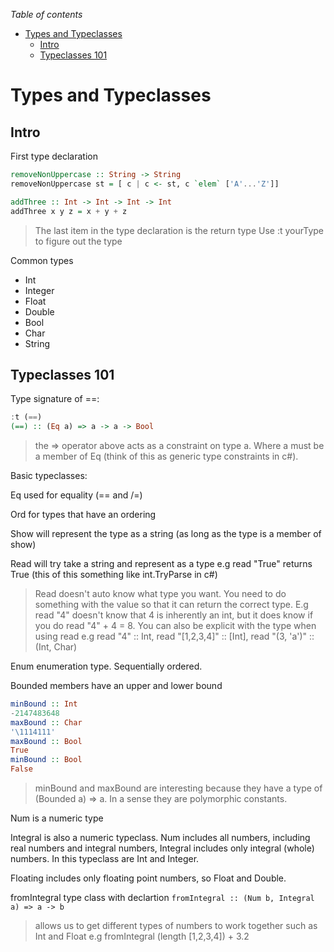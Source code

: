 *Table of contents*

- [Types and Typeclasses](#types-and-typeclasses)
  - [Intro](#intro)
  - [Typeclasses 101](#typeclasses-101)

# Types and Typeclasses

## Intro

First type declaration

```hs
removeNonUppercase :: String -> String
removeNonUppercase st = [ c | c <- st, c `elem` ['A'...'Z']]
```

```hs
addThree :: Int -> Int -> Int -> Int
addThree x y z = x + y + z
```

> The last item in the type declaration is the return type
> Use :t yourType to figure out the type

Common types

- Int 
- Integer
- Float
- Double
- Bool
- Char
- String

## Typeclasses 101

Type signature of ==:

```hs
:t (==)  
(==) :: (Eq a) => a -> a -> Bool  
```

> the => operator above acts as a constraint on type a. Where a must be a member of Eq (think of this as generic type constraints in c#).

Basic typeclasses:

Eq used for equality (== and /=)

Ord for types that have an ordering

Show will represent the type as a string (as long as the type is a member of show)

Read will try take a string and represent as a type e.g read "True" returns True (this of this something like int.TryParse in c#)

> Read doesn't auto know what type you want. You need to do something with the value so that it can return the correct type. E.g read "4" doesn't know that 4 is inherently an int, but it does know if you do read "4" + 4 = 8. You can also be explicit with the type when using read e.g read "4" :: Int, read "[1,2,3,4]" :: [Int], read "(3, 'a')" :: (Int, Char) 

Enum enumeration type. Sequentially ordered.

Bounded members have an upper and lower bound

```hs
minBound :: Int  
-2147483648  
maxBound :: Char  
'\1114111'  
maxBound :: Bool  
True  
minBound :: Bool  
False
```

> minBound and maxBound are interesting because they have a type of (Bounded a) => a. In a sense they are polymorphic constants.

Num is a numeric type

Integral is also a numeric typeclass. Num includes all numbers, including real numbers and integral numbers, Integral includes only integral (whole) numbers. In this typeclass are Int and Integer.

Floating includes only floating point numbers, so Float and Double.

fromIntegral type class with declartion `fromIntegral :: (Num b, Integral a) => a -> b`

> allows us to get different types of numbers to work together such as Int and Float e.g fromIntegral (length [1,2,3,4]) + 3.2
